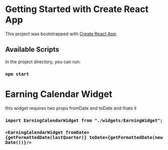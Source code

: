 # Getting Started with Create React App

This project was bootstrapped with [Create React App](https://github.com/facebook/create-react-app).

## Available Scripts

In the project directory, you can run:

### `npm start`

# Earning Calendar Widget

this widget requires two props fromDate and toDate and thats it

### `import EarningCalendarWidget from "./widgets/EarningWidget";`

### `<EarningCalendarWidget fromDate={getFormattedDate(lastQuarter)} toDate={getFormattedDate(new Date())}/>`
